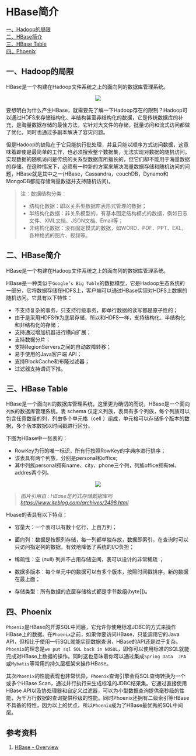# HBase简介

<nav>
<a href="#一Hadoop的局限">一、Hadoop的局限</a><br/>
<a href="#二HBase简介">二、HBase简介</a><br/>
<a href="#三HBase-Table">三、HBase Table</a><br/>
<a href="#四Phoenix">四、Phoenix</a><br/>
</nav>

## 一、Hadoop的局限

HBase是一个构建在Hadoop文件系统之上的面向列的数据库管理系统。

<div align="center"> <img  src="https://github.com/heibaiying/BigData-Notes/blob/master/pictures/hbase.jpg"/> </div>

要想明白为什么产生HBase，就需要先了解一下Hadoop存在的限制？Hadoop可以通过HDFS来存储结构化、半结构甚至非结构化的数据，它是传统数据库的补充，是海量数据存储的最佳方法，它针对大文件的存储，批量访问和流式访问都做了优化，同时也通过多副本解决了容灾问题。

但是Hadoop的缺陷在于它只能执行批处理，并且只能以顺序方式访问数据，这意味着即使是最简单的工作，也必须搜索整个数据集，无法实现对数据的随机访问。实现数据的随机访问是传统的关系型数据库所擅长的，但它们却不能用于海量数据的存储。在这种情况下，必须有一种新的方案来解决海量数据存储和随机访问的问题，HBase就是其中之一(HBase，Cassandra，couchDB，Dynamo和MongoDB都能存储海量数据并支持随机访问)。

> 注：数据结构分类：
>
> - 结构化数据：即以关系型数据库表形式管理的数据；
> - 半结构化数据：非关系模型的，有基本固定结构模式的数据，例如日志文件、XML文档、JSON文档、Email等；
> - 非结构化数据：没有固定模式的数据，如WORD、PDF、PPT、EXL，各种格式的图片、视频等。



## 二、HBase简介

HBase是一个构建在Hadoop文件系统之上的面向列的数据库管理系统。

HBase是一种类似于`Google’s Big Table`的数据模型，它是Hadoop生态系统的一部分，它将数据存储在HDFS上，客户端可以通过HBase实现对HDFS上数据的随机访问。它具有以下特性：

+ 不支持复杂的事务，只支持行级事务，即单行数据的读写都是原子性的；
+ 由于是采用HDFS作为底层存储，所以和HDFS一样，支持结构化、半结构化和非结构化的存储；
+ 支持通过增加机器进行横向扩展；
+ 支持数据分片；
+ 支持RegionServers之间的自动故障转移；
+ 易于使用的Java客户端 API；
+ 支持BlockCache和布隆过滤器；
+ 过滤器支持谓词下推。



## 三、HBase Table

HBase是一个面向`列`的数据库管理系统，这里更为确切的而说，HBase是一个面向`列族`的数据库管理系统。表 schema 仅定义列族，表具有多个列族，每个列族可以包含任意数量的列，列由多个单元格（cell ）组成，单元格可以存储多个版本的数据，多个版本数据以时间戳进行区分。

下图为HBase中一张表的：

+ RowKey为行的唯一标识，所有行按照RowKey的字典序进行排序；
+ 该表具有两个列族，分别是personal和office;
+ 其中列族personal拥有name、city、phone三个列，列族office拥有tel、addres两个列。

<div align="center"> <img  src="https://github.com/heibaiying/BigData-Notes/blob/master/pictures/HBase_table-iteblog.png"/> </div>

> *图片引用自 : HBase是列式存储数据库吗* *https://www.iteblog.com/archives/2498.html*

Hbase的表具有以下特点：

- 容量大：一个表可以有数十亿行，上百万列；

- 面向列：数据是按照列存储，每一列都单独存放，数据即索引，在查询时可以只访问指定列的数据，有效地降低了系统的I/O负担；

- 稀疏性：空 (null) 列并不占用存储空间，表可以设计的非常稀疏  ；	

- 数据多版本：每个单元中的数据可以有多个版本，按照时间戳排序，新的数据在最上面； 	

- 存储类型：所有数据的底层存储格式都是字节数组(byte[])。

  

## 四、Phoenix

`Phoenix`是HBase的开源SQL中间层，它允许你使用标准JDBC的方式来操作HBase上的数据。在`Phoenix`之前，如果你要访问HBase，只能调用它的Java API，但相比于使用一行SQL就能实现数据查询，HBase的API还是过于复杂。`Phoenix`的理念是`we put sql SQL back in NOSQL`，即你可以使用标准的SQL就能完成对HBase上数据的操作。同时这也意味着你可以通过集成`Spring Data  JPA`或`Mybatis`等常用的持久层框架来操作HBase。

其次`Phoenix`的性能表现也非常优异，`Phoenix`查询引擎会将SQL查询转换为一个或多个HBase Scan，通过并行执行来生成标准的JDBC结果集。它通过直接使用HBase API以及协处理器和自定义过滤器，可以为小型数据查询提供毫秒级的性能，为千万行数据的查询提供秒级的性能。同时Phoenix还拥有二级索引等HBase不具备的特性，因为以上的优点，所以`Phoenix`成为了HBase最优秀的SQL中间层。





## 参考资料

1. [HBase - Overview](https://www.tutorialspoint.com/hbase/hbase_overview.htm)



